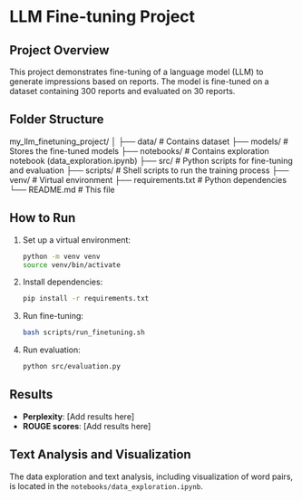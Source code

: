 # LLM Fine-tuning Project

## Project Overview
This project demonstrates fine-tuning of a language model (LLM) to generate impressions based on reports. The model is fine-tuned on a dataset containing 300 reports and evaluated on 30 reports.

## Folder Structure

my_llm_finetuning_project/ │ ├── data/ # Contains dataset ├── models/ # Stores the fine-tuned models ├── notebooks/ # Contains exploration notebook (data_exploration.ipynb) ├── src/ # Python scripts for fine-tuning and evaluation ├── scripts/ # Shell scripts to run the training process ├── venv/ # Virtual environment ├── requirements.txt # Python dependencies └── README.md # This file


## How to Run
1. Set up a virtual environment:
    ```bash
    python -m venv venv
    source venv/bin/activate
    ```

2. Install dependencies:
    ```bash
    pip install -r requirements.txt
    ```

3. Run fine-tuning:
    ```bash
    bash scripts/run_finetuning.sh
    ```

4. Run evaluation:
    ```bash
    python src/evaluation.py
    ```

## Results
- **Perplexity**: [Add results here]
- **ROUGE scores**: [Add results here]

## Text Analysis and Visualization
The data exploration and text analysis, including visualization of word pairs, is located in the `notebooks/data_exploration.ipynb`.

